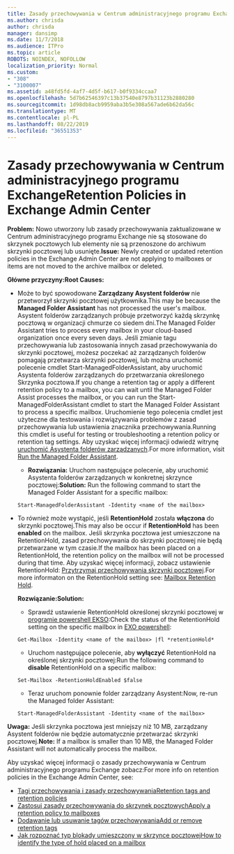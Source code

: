 ```yaml
---
title: Zasady przechowywania w Centrum administracyjnego programu Exchange nie działa
ms.author: chrisda
author: chrisda
manager: dansimp
ms.date: 11/7/2018
ms.audience: ITPro
ms.topic: article
ROBOTS: NOINDEX, NOFOLLOW
localization_priority: Normal
ms.custom:
- "308"
- "3100007"
ms.assetid: a48fd5fd-4af7-4d5f-b617-b0f9334ccaa7
ms.openlocfilehash: 5d7b62546397c13b37540e8797b31123b2880280
ms.sourcegitcommit: 1d98db8acb9959aba3b5e308a567ade6b62da56c
ms.translationtype: MT
ms.contentlocale: pl-PL
ms.lasthandoff: 08/22/2019
ms.locfileid: "36551353"
---
```

# <a name="retention-policies-in-exchange-admin-center"></a><span data-ttu-id="ae2aa-102">Zasady przechowywania w Centrum administracyjnego programu Exchange</span><span class="sxs-lookup"><span data-stu-id="ae2aa-102">Retention Policies in Exchange Admin Center</span></span>

 <span data-ttu-id="ae2aa-103">**Problem:** Nowo utworzony lub zasady przechowywania zaktualizowane w Centrum administracyjnego programu Exchange nie są stosowane do skrzynek pocztowych lub elementy nie są przenoszone do archiwum skrzynki pocztowej lub usunięte.</span><span class="sxs-lookup"><span data-stu-id="ae2aa-103">**Issue:** Newly created or updated retention policies in the Exchange Admin Center are not applying to mailboxes or items are not moved to the archive mailbox or deleted.</span></span> 
  
 <span data-ttu-id="ae2aa-104">**Główne przyczyny:**</span><span class="sxs-lookup"><span data-stu-id="ae2aa-104">**Root Causes:**</span></span>
  
- <span data-ttu-id="ae2aa-105">Może to być spowodowane **Zarządzany Asystent folderów** nie przetworzył skrzynki pocztowej użytkownika.</span><span class="sxs-lookup"><span data-stu-id="ae2aa-105">This may be because the **Managed Folder Assistant** has not processed the user's mailbox.</span></span> <span data-ttu-id="ae2aa-106">Asystent folderów zarządzanych próbuje przetworzyć każdą skrzynkę pocztową w organizacji chmurze co siedem dni.</span><span class="sxs-lookup"><span data-stu-id="ae2aa-106">The Managed Folder Assistant tries to process every mailbox in your cloud-based organization once every seven days.</span></span> <span data-ttu-id="ae2aa-107">Jeśli zmianie tagu przechowywania lub zastosowania innych zasad przechowywania do skrzynki pocztowej, możesz poczekać aż zarządzanych folderów pomagają przetwarza skrzynki pocztowej, lub można uruchomić polecenie cmdlet Start-ManagedFolderAssistant, aby uruchomić Asystenta folderów zarządzanych do przetwarzania określonego Skrzynka pocztowa.</span><span class="sxs-lookup"><span data-stu-id="ae2aa-107">If you change a retention tag or apply a different retention policy to a mailbox, you can wait until the Managed Folder Assist processes the mailbox, or you can run the Start-ManagedFolderAssistant cmdlet to start the Managed Folder Assistant to process a specific mailbox.</span></span> <span data-ttu-id="ae2aa-108">Uruchomienie tego polecenia cmdlet jest użyteczne dla testowania i rozwiązywania problemów z zasad przechowywania lub ustawienia znacznika przechowywania.</span><span class="sxs-lookup"><span data-stu-id="ae2aa-108">Running this cmdlet is useful for testing or troubleshooting a retention policy or retention tag settings.</span></span> <span data-ttu-id="ae2aa-109">Aby uzyskać więcej informacji odwiedź witrynę [uruchomić Asystenta folderów zarządzanych](https://msdn.microsoft.com/library/gg271153%28v=exchsrvcs.149%29.aspx#managedfolderassist).</span><span class="sxs-lookup"><span data-stu-id="ae2aa-109">For more information, visit [Run the Managed Folder Assistant](https://msdn.microsoft.com/library/gg271153%28v=exchsrvcs.149%29.aspx#managedfolderassist).</span></span>
    
  - <span data-ttu-id="ae2aa-110">**Rozwiązania:** Uruchom następujące polecenie, aby uruchomić Asystenta folderów zarządzanych w konkretnej skrzynce pocztowej:</span><span class="sxs-lookup"><span data-stu-id="ae2aa-110">**Solution:** Run the following command to start the Managed Folder Assistant for a specific mailbox:</span></span>
    
  ```
  Start-ManagedFolderAssistant -Identity <name of the mailbox>
  ```

- <span data-ttu-id="ae2aa-111">To również może wystąpić, jeśli **RetentionHold** została **włączona** do skrzynki pocztowej.</span><span class="sxs-lookup"><span data-stu-id="ae2aa-111">This may also be occur if **RetentionHold** has been **enabled** on the mailbox.</span></span> <span data-ttu-id="ae2aa-112">Jeśli skrzynka pocztowa jest umieszczone na RetentionHold, zasad przechowywania do skrzynki pocztowej nie będą przetwarzane w tym czasie.</span><span class="sxs-lookup"><span data-stu-id="ae2aa-112">If the mailbox has been placed on a RetentionHold, the retention policy on the mailbox will not be processed during that time.</span></span> <span data-ttu-id="ae2aa-113">Aby uzyskać więcej informacji, zobacz ustawienie RetentionHold: [Przytrzymaj przechowywania skrzynki pocztowej](https://docs.microsoft.com/exchange/security-and-compliance/messaging-records-management/mailbox-retention-hold).</span><span class="sxs-lookup"><span data-stu-id="ae2aa-113">For more informaton on the RetentionHold setting see: [Mailbox Retention Hold](https://docs.microsoft.com/exchange/security-and-compliance/messaging-records-management/mailbox-retention-hold).</span></span>
    
    <span data-ttu-id="ae2aa-114">**Rozwiązanie:**</span><span class="sxs-lookup"><span data-stu-id="ae2aa-114">**Solution:**</span></span>
    
  - <span data-ttu-id="ae2aa-115">Sprawdź ustawienie RetentionHold określonej skrzynki pocztowej w [programie powershell EKSO](https://docs.microsoft.com/powershell/exchange/exchange-online/connect-to-exchange-online-powershell/connect-to-exchange-online-powershell?view=exchange-ps):</span><span class="sxs-lookup"><span data-stu-id="ae2aa-115">Check the status of the RetentionHold setting on the specific mailbox in [EXO powershell](https://docs.microsoft.com/powershell/exchange/exchange-online/connect-to-exchange-online-powershell/connect-to-exchange-online-powershell?view=exchange-ps):</span></span>
    
  ```
  Get-Mailbox -Identity <name of the mailbox> |fl *retentionHold*
  ```

  - <span data-ttu-id="ae2aa-116">Uruchom następujące polecenie, aby **wyłączyć** RetentionHold na określonej skrzynki pocztowej:</span><span class="sxs-lookup"><span data-stu-id="ae2aa-116">Run the following command to **disable** RetentionHold on a specific mailbox:</span></span>
    
  ```
  Set-Mailbox -RetentionHoldEnabled $false
  ```

  - <span data-ttu-id="ae2aa-117">Teraz uruchom ponownie folder zarządzany Asystent:</span><span class="sxs-lookup"><span data-stu-id="ae2aa-117">Now, re-run the Managed folder Assistant:</span></span>
    
  ```
  Start-ManagedFolderAssistant -Identity <name of the mailbox>
  ```

 <span data-ttu-id="ae2aa-118">**Uwaga:** Jeśli skrzynka pocztowa jest mniejszy niż 10 MB, zarządzany Asystent folderów nie będzie automatycznie przetwarzać skrzynki pocztowej.</span><span class="sxs-lookup"><span data-stu-id="ae2aa-118">**Note:** If a mailbox is smaller than 10 MB, the Managed Folder Assistant will not automatically process the mailbox.</span></span>
 
<span data-ttu-id="ae2aa-119">Aby uzyskać więcej informacji o zasady przechowywania w Centrum administracyjnego programu Exchange zobacz:</span><span class="sxs-lookup"><span data-stu-id="ae2aa-119">For more info on retention policies in the Exchange Admin Center, see:</span></span>
- [<span data-ttu-id="ae2aa-120">Tagi przechowywania i zasady przechowywania</span><span class="sxs-lookup"><span data-stu-id="ae2aa-120">Retention tags and retention policies</span></span>](https://docs.microsoft.com/exchange/security-and-compliance/messaging-records-management/retention-tags-and-policies)
- [<span data-ttu-id="ae2aa-121">Zastosuj zasady przechowywania do skrzynek pocztowych</span><span class="sxs-lookup"><span data-stu-id="ae2aa-121">Apply a retention policy to mailboxes</span></span>](https://docs.microsoft.com/exchange/security-and-compliance/messaging-records-management/apply-retention-policy)
- [<span data-ttu-id="ae2aa-122">Dodawanie lub usuwanie tagów przechowywania</span><span class="sxs-lookup"><span data-stu-id="ae2aa-122">Add or remove retention tags</span></span>](https://docs.microsoft.com/exchange/security-and-compliance/messaging-records-management/add-or-remove-retention-tags)
- [<span data-ttu-id="ae2aa-123">Jak rozpoznać typ blokady umieszczony w skrzynce pocztowej</span><span class="sxs-lookup"><span data-stu-id="ae2aa-123">How to identify the type of hold placed on a mailbox</span></span>](https://docs.microsoft.com/office365/securitycompliance/identify-a-hold-on-an-exchange-online-mailbox)

